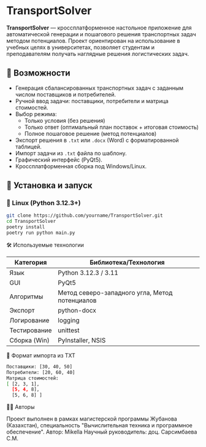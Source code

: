 # TransportSolver

**TransportSolver** — кроссплатформенное настольное приложение для автоматической генерации и пошагового решения транспортных задач методом потенциалов. Проект ориентирован на использование в учебных целях в университетах, позволяет студентам и преподавателям получать наглядные решения логистических задач.

## 📌 Возможности

- Генерация сбалансированных транспортных задач с заданным числом поставщиков и потребителей.
- Ручной ввод задачи: поставщики, потребители и матрица стоимостей.
- Выбор режима:
  - Только условия (без решения)
  - Только ответ (оптимальный план поставок + итоговая стоимость)
  - Полное пошаговое решение (метод потенциалов)
- Экспорт решения в `.txt` или `.docx` (Word) с форматированной таблицей.
- Импорт задачи из `.txt` файла по шаблону.
- Графический интерфейс (PyQt5).
- Кроссплатформенная сборка под Windows/Linux.

## 🚀 Установка и запуск

### 🐧 Linux (Python 3.12.3+)

```bash
git clone https://github.com/yourname/TransportSolver.git
cd TransportSolver
poetry install
poetry run python main.py
```
🛠️ Используемые технологии

| Категория    | Библиотека/Технология                          |
| ------------ | ---------------------------------------------- |
| Язык         | Python 3.12.3 / 3.11                           |
| GUI          | PyQt5                                          |
| Алгоритмы    | Метод северо-западного угла, Метод потенциалов |
| Экспорт      | python-docx                                    |
| Логирование  | logging                                        |
| Тестирование | unittest                                       |
| Сборка (Win) | PyInstaller, NSIS                              |

📑 Формат импорта из TXT
```bash
Поставщики: [30, 40, 50]
Потребители: [20, 60, 40]
Матрица стоимостей:
[ [2, 3, 1],
  [5, 4, 8],
  [5, 6, 8] ]
```
👨‍🎓 Авторы

Проект выполнен в рамках магистерской программы Жубанова (Казахстан), специальность "Вычислительная техника и программное обеспечение".
    Автор: Mikella
    Научный руководитель: доц. Сарсимбаева С.М.
